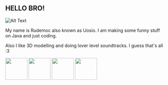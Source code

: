 ## HELLO BRO!
![Alt Text](https://media4.giphy.com/media/v1.Y2lkPTc5MGI3NjExdXE4bnU3ZmJwcTZxd3pzdG5tYXFhcG5kbXIzOXN1dXhmM2c0dHc4dCZlcD12MV9pbnRlcm5hbF9naWZfYnlfaWQmY3Q9Zw/XijnjGLwbq5u8/giphy.webp)

My name is Rudemoc also known as Uosio. I am making some funny stuff on Java and just coding. 

Also I like 3D modelling and doing lover level soundtracks. I guess that's all :3

[<img src="https://media.tenor.com/4ILwPySkXq4AAAAi/twitch-logo.gif" width="69"/>](https://x.com/https://www.twitch.tv/rudemoc)
[<img src="https://media1.tenor.com/m/5xrhtEGvLsgAAAAC/telegram-gif.gif" width="69"/>](https://t.me/rudemochan)
[<img src="https://img.ngfiles.com/wiki/uploads/968000/iu_968880_1.gif" width="69"/>](https://uosio.newgrounds.com/)
[<img src="https://media1.tenor.com/m/QMA2IhoAaE0AAAAC/multiversx-x-twitter.gif" width="69"/>](https://x.com/rudemoc_fv?s=09)

<!--
**rudemoc-fv/rudemoc-fv** is a ✨ _special_ ✨ repository because its `README.md` (this file) appears on your GitHub profile.

Here are some ideas to get you started:

- 🔭 I’m currently working on ...
- 🌱 I’m currently learning ...
- 👯 I’m looking to collaborate on ...
- 🤔 I’m looking for help with ...
- 💬 Ask me about ...
- 📫 How to reach me: ...
- 😄 Pronouns: ...
- ⚡ Fun fact: ...
-->
